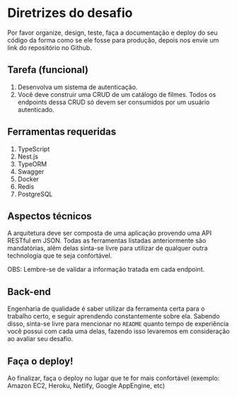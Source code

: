 Diretrizes do desafio
===========================

Por favor organize, design, teste, faça a documentação e deploy do seu código da forma como se ele fosse para produção, depois nos envie um link do repositório no Github.

Tarefa (funcional)
---------------

1. Desenvolva um sistema de autenticação.
2. Você deve construir uma CRUD de um catálogo de filmes. Todos os endpoints dessa CRUD só devem ser consumidos por um usuário autenticado.

Ferramentas requeridas
---------------

1. TypeScript
2. Nest.js
3. TypeORM
4. Swagger
5. Docker
6. Redis
7. PostgreSQL

Aspectos técnicos
---------------

A arquitetura deve ser composta de uma aplicação provendo uma API RESTful em JSON. Todas as ferramentas listadas anteriormente são mandatórias, além delas sinta-se livre para utilizar de qualquer outra technologia que te seja confortável. 

OBS: Lembre-se de validar a informação tratada em cada endpoint.

Back-end
---------------

Engenharia de qualidade é saber utilizar da ferramenta certa para o trabalho certo, e seguir aprendendo constantemente sobre ela. Sabendo disso, sinta-se livre para mencionar no `README` quanto tempo de experiência você possui com cada uma delas, fazendo isso levaremos em consideração ao avaliar seu desafio. 

Faça o deploy!
---------------

Ao finalizar, faça o deploy no lugar que te for mais confortável (exemplo: Amazon EC2, Heroku, Netlify, Google AppEngine, etc)
